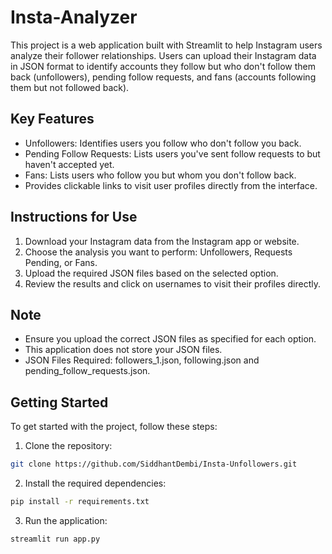 # Insta-Analyzer

This project is a web application built with Streamlit to help Instagram users analyze their follower relationships. Users can upload their Instagram data in JSON format to identify accounts they follow but who don't follow them back (unfollowers), pending follow requests, and fans (accounts following them but not followed back).

## Key Features

- Unfollowers: Identifies users you follow who don't follow you back.
- Pending Follow Requests: Lists users you've sent follow requests to but haven't accepted yet.
- Fans: Lists users who follow you but whom you don't follow back.
- Provides clickable links to visit user profiles directly from the interface.

## Instructions for Use

1. Download your Instagram data from the Instagram app or website.
2. Choose the analysis you want to perform: Unfollowers, Requests Pending, or Fans.
3. Upload the required JSON files based on the selected option.
4. Review the results and click on usernames to visit their profiles directly.

## Note

- Ensure you upload the correct JSON files as specified for each option.
- This application does not store your JSON files.
- JSON Files Required: followers_1.json, following.json and pending_follow_requests.json.

## Getting Started

To get started with the project, follow these steps:

1. Clone the repository:

```bash
git clone https://github.com/SiddhantDembi/Insta-Unfollowers.git
```

2. Install the required dependencies:
   
```bash
pip install -r requirements.txt
```

3. Run the application:

````bash
streamlit run app.py
````

